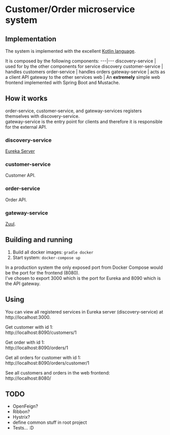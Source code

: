 # Customer/Order microservice system

## Implementation
The system is implemented with the excellent [Kotlin language](https://kotlinlang.org/).

It is composed by the following components:
---|---
discovery-service | used for by the other components for service discovery
customer-service | handles customers 
order-service | handles orders
gateway-service | acts as a client API gateway to the other services
web | An **extremely** simple web frontend implemented with Spring Boot and Mustache.

## How it works
order-service, customer-service, and gateway-services registers themselves with discovery-service.  
gateway-service is the entry point for clients and therefore it is responsible for the external API.  

### discovery-service
[Eureka Server](https://cloud.spring.io/spring-cloud-netflix/multi/multi_spring-cloud-eureka-server.html)

### customer-service
Customer API.

### order-service
Order API.

### gateway-service
[Zuul](https://cloud.spring.io/spring-cloud-netflix/multi/multi__router_and_filter_zuul.html).
 
## Building and running

1. Build all docker images: `gradle docker`
2. Start system: `docker-compose up`

In a production system the only exposed port from Docker Compose would be the port for the frontend (8080).  
I've chosen to export 3000 which is the port for Eureka and 8090 which is the API gateway.

## Using
You can view all registered services in Eureka server (discovery-service) at http://localhost:3000.  

Get customer with id 1:  
http://localhost:8090/customers/1

Get order with id 1:  
http://localhost:8090/orders/1

Get all orders for customer with id 1:  
http://localhost:8090/orders/customer/1

See all customers and orders in the web frontend:  
http://localhost:8080/


## TODO
* OpenFeign?
* Ribbon?
* Hystrix?
* define common stuff in root project
* Tests... :D